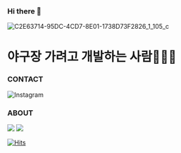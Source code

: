 ### Hi there 👋

![C2E63714-95DC-4CD7-8E01-1738D73F2826_1_105_c](https://user-images.githubusercontent.com/76167244/179994923-f90ef320-9b03-44a5-8b63-787cfc92bf15.jpeg)

<h1>야구장 가려고 개발하는 사람👩🏻‍💻</h1>

### CONTACT
<img alt="Instagram" src ="https://img.shields.io/badge/Instagram-#E4405F.svg?&style=for-the-badge&logo=Insta&logoColor=white"/>

### ABOUT
<img src="https://img.shields.io/badge/#ff69b4?style=social&logo=React&logoColor=white"/>
<img src="https://img.shields.io/badge/#ff69b4?style=social&logo=Next.js&logoColor=white"/>

[![Hits](https://hits.seeyoufarm.com/api/count/incr/badge.svg?url=https%3A%2F%2Fgithub.com%2Fhyeoz&count_bg=%23FF8888&title_bg=%23555555&icon=&icon_color=%23E7E7E7&title=hits&edge_flat=false)](https://hits.seeyoufarm.com)

